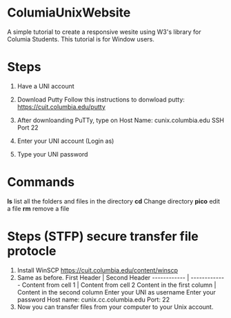 # ColumiaUnixWebsite
A simple tutorial to create a responsive wesite using W3's library for Columia Students. 
This tutorial is for Window users. 

# Steps
1. Have a UNI account 
2. Download Putty 
    Follow this instructions to donwload putty: https://cuit.columbia.edu/putty
3. After downloanding PuTTy, type on Host Name: cunix.columbia.edu
SSH
Port 22
    
4. Enter your UNI account (Login as)
5. Type your UNI password

# Commands
**ls** list all the folders and files in the directory 
**cd** Change directory 
**pico** edit a file
**rm** remove a file

# Steps (STFP) secure transfer file protocle
1. Install WinSCP
    https://cuit.columbia.edu/content/winscp
2. Same as before. 
First Header | Second Header
------------ | -------------
Content from cell 1 | Content from cell 2
Content in the first column | Content in the second column
    Enter your UNI as username 
    Enter your password
    Host name: cunix.cc.columbia.edu
    Port: 22
3. Now you can transfer files from your computer to your Unix account. 
